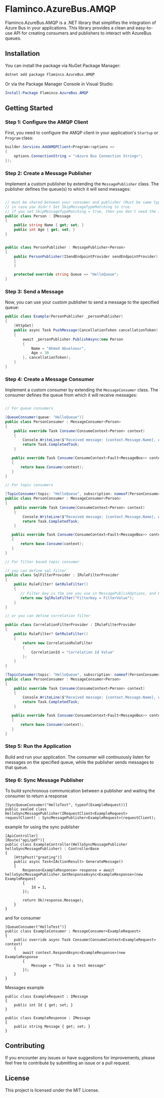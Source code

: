 # Flaminco.AzureBus.AMQP

Flaminco.AzureBus.AMQP is a .NET library that simplifies the integration of Azure Bus in your applications. This library
provides a clean and easy-to-use API for creating consumers and publishers to interact with AzureBus queues.

## Installation

You can install the package via NuGet Package Manager:

```bash
dotnet add package Flaminco.AzureBus.AMQP
```

Or via the Package Manager Console in Visual Studio:

```powershell
Install-Package Flaminco.AzureBus.AMQP
```

## Getting Started

### Step 1: Configure the AMQP Client

First, you need to configure the AMQP client in your application's `Startup` or `Program` class:

```csharp
builder.Services.AddAMQPClient<Program>(options =>
{
    options.ConnectionString = "<Azure Bus Connection String>";
});
```

### Step 2: Create a Message Publisher

Implement a custom publisher by extending the `MessagePublisher` class. The publisher defines the queue(s) to which it
will send messages:

```csharp

// must be shared between your consumer and publisher (Must be same type not only identical in properties)
// in case you didn't Set SkipMessageTypeMatching to true.
// if you set SkipMessageTypeMatching = true, then you don't need the identical type
public class Person : IMessage
{
    public string Name { get; set; }
    public int Age { get; set; }
}


public class PersonPublisher : MessagePublisher<Person>
{
    public PersonPublisher(ISendEndpointProvider sendEndpointProvider) : base(sendEndpointProvider)
    {
    }

    protected override string Queue => "HelloQueue";
}
```

### Step 3: Send a Message

Now, you can use your custom publisher to send a message to the specified queue:

```csharp
public class Example(PersonPublisher _personPublisher)
{
    [HttpGet]
    public async Task PushMessage(CancellationToken cancellationToken)
    {
        await _personPublisher.PublishAsync(new Person
        {
            Name = "Ahmed Abuelnour",
            Age = 30
        }, cancellationToken);
    }
}
```

### Step 4: Create a Message Consumer

Implement a custom consumer by extending the `MessageConsumer` class. The consumer defines the queue from which it will
receive messages:

```csharp

// For queue consumers

[QueueConsumer(queue: "HelloQueue")]
public class PersonConsumer : MessageConsumer<Person>
{
    public override Task Consume(ConsumeContext<Person> context)
    {
        Console.WriteLine($"Received message: {context.Message.Name}, Age: {context.Message.Age}");
        return Task.CompletedTask;
    }

   public override Task Consume(ConsumeContext<Fault<MessageBox>> context)
   {
       return base.Consume(context);
   }
}

// For topic consumers

[TopicConsumer(topic: "HelloQueue", subscription: nameof(PersonConsumer))]
public class PersonConsumer : MessageConsumer<Person>
{
    public override Task Consume(ConsumeContext<Person> context)
    {
        Console.WriteLine($"Received message: {context.Message.Name}, Age: {context.Message.Age}");
        return Task.CompletedTask;
    }

   public override Task Consume(ConsumeContext<Fault<MessageBox>> context)
   {
       return base.Consume(context);
   }
}

// For filter based topic consumer

// you can define sql filter
public class SqlFilterProvider : IRuleFilterProvider
{
    public RuleFilter? GetRuleFilter()
    {
       // Filter key is the one you use in MessagePublishOptions, and Filter Value is the value you pass
       return new SqlRuleFilter("FilterKey = FilterValue");
    }
}

// or you can define correlation filter

public class CorrelationFilterProvider : IRuleFilterProvider
{
    public RuleFilter? GetRuleFilter()
    {
        return new CorrelationRuleFilter
        {
            CorrelationId = "Correlation Id Value"
        };
    }
}

[TopicConsumer(topic: "HelloQueue", subscription: nameof(PersonConsumer), typeof(CorrelationFilterProvider))]
public class PersonConsumer : MessageConsumer<Person>
{
    public override Task Consume(ConsumeContext<Person> context)
    {
        Console.WriteLine($"Received message: {context.Message.Name}, Age: {context.Message.Age}");
        return Task.CompletedTask;
    }

   public override Task Consume(ConsumeContext<Fault<MessageBox>> context)
   {
       return base.Consume(context);
   }
}
```

### Step 5: Run the Application

Build and run your application. The consumer will continuously listen for messages on the specified queue, while the
publisher sends messages to that queue.

### Step 6: Sync Message Publisher

To build synchronous communication between a publisher and waiting the consumer to return a response

```
[SyncQueueConsumer("HelloTest", typeof(ExampleRequest))]
public sealed class HelloSyncMessagePublisher(IRequestClient<ExampleRequest> requestClient) : SyncMessagePublisher<ExampleRequest>(requestClient);
```

example for using the sync publisher

```
[ApiController]
[Route("api/pdf")]
public class ExampleController(HelloSyncMessagePublisher helloSyncMessagePublisher) : ControllerBase
{
    [HttpPost("greating")]
    public async Task<IActionResult> GenerateMessage()
    {
        Response<ExampleResponse> response = await helloSyncMessagePublisher.GetResponseAsync<ExampleResponse>(new ExampleRequest
        {
            Id = 1,
        });

        return Ok(response.Message);
    }
}
```
and for consumer 

```
[QueueConsumer("HelloTest")]
public class ExampleConsumer : MessageConsumer<ExampleRequest>
{
    public override async Task Consume(ConsumeContext<ExampleRequest> context)
    {
        await context.RespondAsync<ExampleResponse>(new ExampleResponse
        {
            Message = "This is a test message"
        });
    }
}
```

Messages example

```
public class ExampleRequest : IMessage
{
    public int Id { get; set; }
}

public class ExampleResponse : IMessage
{
    public string Message { get; set; }
}
```

## Contributing

If you encounter any issues or have suggestions for improvements, please feel free to contribute by submitting an issue
or a pull request.

## License

This project is licensed under the MIT License.


